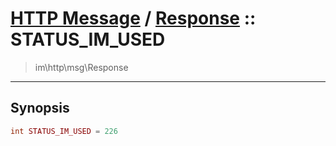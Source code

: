 # [HTTP Message](http.md) / [Response](http-Response.md) :: STATUS_IM_USED
 > im\http\msg\Response
____

## Synopsis
```php
int STATUS_IM_USED = 226
```
